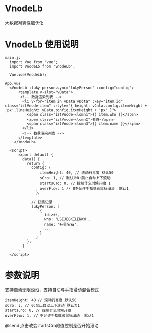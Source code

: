 # VnodeLb
大数据列表性能优化

#
# VnodeLb 使用说明
    main.js
      import Vue from 'vue';
      import VnodeLb from 'VnodeLb';
      
      Vue.use(VnodeLb);
      
    App.vue
      <VnodeLb :luky-person.sync="lukyPerson" :config="config">
          <template v-slot="vData">
           <!-- 数据渲染列表 -->
            <li v-for="item in vData.vDota" :key="item.id" class="iztVnode-item" :style="{ height: vData.config.itemHeight + 'px',lineHeight: vData.config.itemHeight + 'px' }">
              <span class="iztVnode-clomn1">{{ item.who }}</span>
              <span class="iztVnode-clomn2">获得</span>
              <span class="iztVnode-clomn3">{{ item.name }}</span>
            </li>
            <!-- 数据渲染列表 -->
          </template>
        </VnodeLb>

      <script>
          export default {
            data() {
              return {
                config: {
                    itemHeight: 40, // 滚动行高度 默认50
                    sCro: 1, // 默认为0:禁止自动上下滚动
                    startsCro: 0, // 控制什么时候开始 1
                    overFlow: 1 // 0不允许手指或者鼠标滑动  默认1
                  },

                // 获奖记录
                lukyPerson: [
                    {
                      id:256,
                      who: 'LSIJEGKILENKW',
                      name: '升星宝石'，
                      ...
                    }
                  ]
              };
            }
          }
      </script>

# 参数说明
支持自动无限滚动，支持自动与手指滑动混合模式

    itemHeight: 40 // 滚动行高度 默认50
    sCro: 1, // 0:禁止自动上下滚动 默认为1
    startsCro: 0, // 控制什么时候开始
    overFlow: 1, // 不允许手指或者鼠标滑动  默认1
    
@send 点击改变startsCro的值控制是否开始滚动
  
